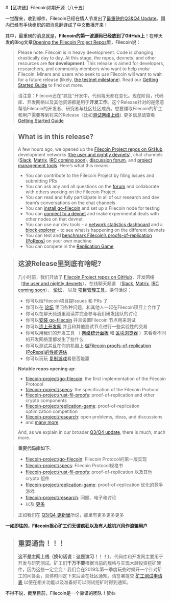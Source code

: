 #【区块链】Filecoin如期开源（八十五）

一觉醒来，收到邮件，Filecoin已经在情人节发出了[最重磅的Q3&Q4 Update](https://filecoin.io/blog/update-2018-q3-q4/)。国内已经有手快组织的把消息翻译成了中文散播开来！

其中，最重磅的消息就是，**Filecoin的第一波源码已经放到了GitHub上**！在昨天发的Blog文章[Opening the Filecoin Project Repos](https://filecoin.io/blog/opening-filecoin-project-repos/)里，Filecoin说：

> Please note: Filecoin is in heavy development. Code is changing drastically day to day. At this stage, the repos, devnets, and other resources are **for development**. This release is aimed for developers, researchers, and community members who want to help *make* Filecoin. Miners and users who seek to *use* Filecoin will want to wait for a future release (likely, [the testnet milestone](https://docs.google.com/document/d/1cgss-rifFO2iSJgnMmOsD_tPal40MUp1m7crTFQuVYQ/edit#heading=h.b17ldb17wszo)). Read our [Getting Started Guide](https://filecoin.io/blog/getting-started-with-filecoin-repos-and-devnets/) to find out more.

> 请注意：Filecoin还在"疯狂"开发中，代码每天都在变化。现在阶段，代码库、开发网络以及其他资源都是用于**开发工作**。这个Release针对的是愿意帮助Filecoin的开发者、研究者与社区社区成员。想要赚取Filecoin的矿工和用户需要等到将来的Release（比如[测试网络上线](https://docs.google.com/document/d/1cgss-rifFO2iSJgnMmOsD_tPal40MUp1m7crTFQuVYQ/edit#heading=h.b17ldb17wszo)). 更多信息请查看 [Getting Started Guide](https://filecoin.io/blog/getting-started-with-filecoin-repos-and-devnets/) 

>## What is in this release?
>
>A few hours ago, we opened up the [Filecoin Project repos on GitHub](https://github.com/filecoin-project), development networks ([the user and nightly devnets](https://github.com/filecoin-project/go-filecoin/wiki/Devnets)), chat channels ([Slack](https://join.slack.com/t/filecoinproject/shared_invite/enQtNTUwNTI1Mzk5MDYwLTI2MmMxNzNjYjhlYWM3YjQxM2E4MThmM2ZhY2JkYWIxNGVjMGVmNTg3Y2VhZjQ3OGM5ZTc1OGFmZGZhMzZmMTI), [Matrix](https://riot.im/app/#/group/+filecoin:matrix.org), [IRC coming soon](https://github.com/filecoin-project/community/issues/4)), [discussion forum](https://discuss.filecoin.io/), and [project management tools](https://app.zenhub.com/workspace/o/filecoin-project/go-filecoin/). Here’s what this means:
>
>- You can contribute to the Filecoin Project by filing issues and submitting PRs
>- You can ask any and all questions on the [forum](https://discuss.filecoin.io/) and collaborate with others working on the Filecoin Project
>- You can read and fully participate in all of our research and dev team’s conversations on the chat channels
>- You can [install go-filecoin](https://github.com/filecoin-project/go-filecoin/wiki/Getting-Started) and set up a Filecoin node for testing
>- You can [connect to a devnet](https://github.com/filecoin-project/go-filecoin/wiki/Devnets) and make experimental deals with other nodes on that devnet
>- You can use our dev tools – a [network statistics dashboard](http://stats.kittyhawk.wtf/) and a [block explorer](http://user.kittyhawk.wtf:8000/) – to see what is happening on the different devnets
>- You can test and [benchmark Filecoin’s proofs-of-replication (PoReps)](https://github.com/filecoin-project/rust-proofs#examples) on your own machine
>- You can compete in the  [Replication Game](https://github.com/filecoin-project/replication-game)

> ## 这波Release里到底有啥呢?
>
> 几小时前，我们开放了 [Filecoin Project repos on GitHub](https://github.com/filecoin-project)，开发网络 （[the user and nightly devnets](https://github.com/filecoin-project/go-filecoin/wiki/Devnets)），在线聊天频道 （[Slack](https://join.slack.com/t/filecoinproject/shared_invite/enQtNTUwNTI1Mzk5MDYwLTI2MmMxNzNjYjhlYWM3YjQxM2E4MThmM2ZhY2JkYWIxNGVjMGVmNTg3Y2VhZjQ3OGM5ZTc1OGFmZGZhMzZmMTI), [Matrix](https://riot.im/app/#/group/+filecoin:matrix.org), [IRC coming soon](https://github.com/filecoin-project/community/issues/4)）， [论坛](https://discuss.filecoin.io/)， 以及 [项目管理工具](https://app.zenhub.com/workspace/o/filecoin-project/go-filecoin/)。换句话说：
>
> - 你可以给Filecoin项目提Issues 和 PRs 了
> - 你可以在 [论坛](https://discuss.filecoin.io/) 里问各种问题，和其他人一起在Filecoin项目上合作了
> - 你可以在聊天频道里阅读并完全参与我们研发团队的讨论
> - 你可以[安装 go-filecoin](https://github.com/filecoin-project/go-filecoin/wiki/Getting-Started) 并且设置Filecoin 节点用来测试
> - 你可以[连上开发网](https://github.com/filecoin-project/go-filecoin/wiki/Devnets) 并且和其他测试节点进行一些实验性的交易
> - 你可以用我们的开发工具  （  [网络统计面板](http://stats.kittyhawk.wtf/) 和  [区块浏览器](http://user.kittyhawk.wtf:8000/) ）来看看不同的开发网络里都发生了些什么
> - 你可以测试并且在你的机器上 [做Filecoin proofs-of-replication (PoReps)的性能评估](https://github.com/filecoin-project/rust-proofs#examples) 
> - 你可以玩玩 [复制游戏](https://github.com/filecoin-project/replication-game)看是否能赢

> **Notable repos opening up:**
>
> - [filecoin-project/go-filecoin](https://github.com/filecoin-project/go-filecoin): the first implementation of the Filecoin Protocol
> - [filecoin-project/specs](https://github.com/filecoin-project/specs): the specification of the Filecoin Protocol
> - [filecoin-project/rust-fil-proofs](https://github.com/filecoin-project/rust-proofs): proof-of-replication and other crypto components
> - [filecoin-project/replication-game](https://github.com/filecoin-project/replication-game): proof-of-replication optimization competition
> - [filecoin-project/research](https://github.com/filecoin-project/research): open problems, ideas, and discussions
> - and [many more](https://github.com/filecoin-project)
>
> And, as we explain in our broader [Q3/Q4 update](https://filecoin.io/blog/update-2018-q3-q4/), there is much, much more.

>**重要代码库如下:**
>
>- [filecoin-project/go-filecoin](https://github.com/filecoin-project/go-filecoin): Filecoin Protocol的第一版实现
>- [filecoin-project/specs](https://github.com/filecoin-project/specs): Filecoin Protocol规格书
>- [filecoin-project/rust-fil-proofs](https://github.com/filecoin-project/rust-proofs): proof-of-replication 以及其他 crypto 组件
>- [filecoin-project/replication-game](https://github.com/filecoin-project/replication-game): proof-of-replication 优化的竞争游戏
>- [filecoin-project/research](https://github.com/filecoin-project/research): 问题、电子和讨论
>- 以及 [更多](https://github.com/filecoin-project)
>
>正如我们在 [Q3/Q4 更新里](https://filecoin.io/blog/update-2018-q3-q4/)所说，那里有更多更多更多

**一如即往的，Filecoin担心矿工们无谓疯狂以及有人趁机兴风作浪骗用户**

>## 重要通告！！！
>
>**这不是主网上线（换句话说：这是演习！！！）**。代码库和开发网主要用于开发与研究测试。矿工们**千万不要**根据当前的规格与实现大肆投资挖矿硬件，因为这些一定会变！我们会在2019年第一季度玩些时候开一个针对矿工的问答会，具体时间定下来后会在社区通知。请签署提交 [矿工测试申请表](https://docs.google.com/forms/d/e/1FAIpQLSfdFpWhJj8OIGA2iXrT3bnLgVK9bgR_1iLMPdAcXLxr_1d-pw/viewform?c=0&w=1) 以便在相关功能以及准备好可以测试挖矿时得到通知。

不得不说，截至目前，Filecoin是一个靠谱的团队！赞👍
